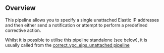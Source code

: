 ## Overview

This pipeline allows you to specify a single unattached Elastic IP addresses and then either send a notification or attempt to perform a predefined corrective action.

Whilst it is possible to utilise this pipeline standalone (see below), it is usually called from the [correct_vpc_eips_unattached pipeline](https://hub.flowpipe.io/mods/turbot/aws-thrifty/pipelines/aws_thrifty.pipeline.correct_vpc_eips_unattached)
